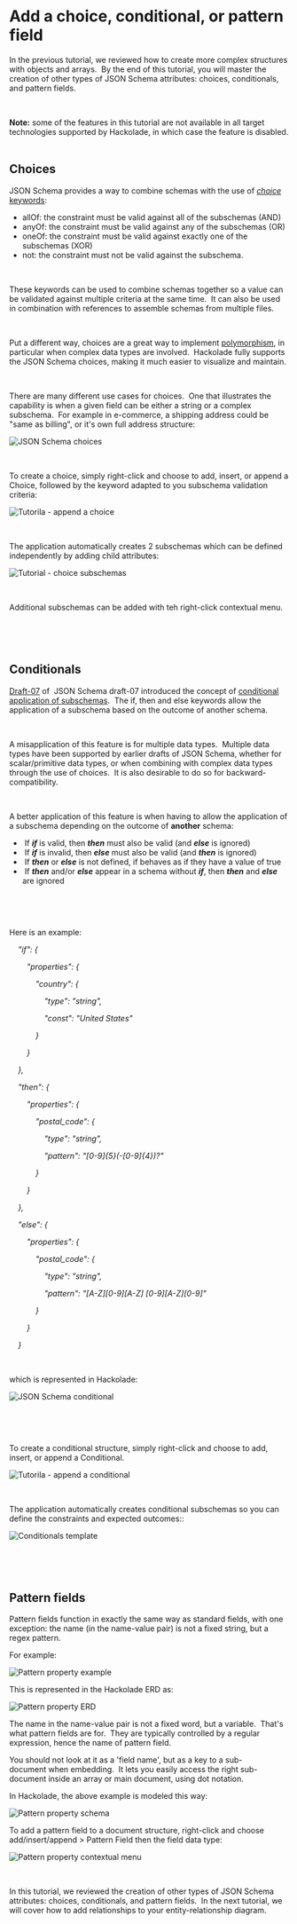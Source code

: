 # Add a choice, conditional, or pattern field

In the previous tutorial, we reviewed how to create more complex structures with objects and arrays.&nbsp; By the end of this tutorial, you will master the creation of other types of JSON Schema attributes: choices, conditionals, and pattern fields.

&nbsp;

**Note:** some of the features in this tutorial are not available in all target technologies supported by Hackolade, in which case the feature is disabled. &nbsp;

## Choices

JSON Schema provides a way to combine schemas with the use of [*choice* keywords](<https://json-schema.org/understanding-json-schema/reference/combining.html> "target=\"\_blank\""):

* allOf: the constraint must be valid against all of the subschemas (AND)
* anyOf: the constraint must be valid against any of the subschemas (OR)
* oneOf: the constraint must be valid against exactly one of the subschemas (XOR)
* not: the constraint must not be valid against the subschema.

&nbsp;

These keywords can be used to combine schemas together so a value can be validated against multiple criteria at the same time.&nbsp; It can also be used in combination with references to assemble schemas from multiple files.

&nbsp;

Put a different way, choices are a great way to implement [polymorphism](<Whatispolymorphism.md>), in particular when complex data types are involved.&nbsp; Hackolade fully supports the JSON Schema choices, making it much easier to visualize and maintain.

&nbsp;

There are many different use cases for choices.&nbsp; One that illustrates the capability is when a given field can be either a string or a complex subschema.&nbsp; For example in e-commerce, a shipping address could be "same as billing", or it's own full address structure:

![JSON Schema choices](<lib/JSON%20Schema%20choices.png>)

&nbsp;

To create a choice, simply right-click and choose to add, insert, or append a Choice, followed by the keyword adapted to you subschema validation criteria:

![Tutorila - append a choice](<lib/Tutorila%20-%20append%20a%20choice.png>)

&nbsp;

The application automatically creates 2 subschemas which can be defined independently by adding child attributes:

![Tutorial - choice subschemas](<lib/Tutorial%20-%20choice%20subschemas.png>)

&nbsp;

Additional subschemas can be added with teh right-click contextual menu.

&nbsp;

&nbsp;

## Conditionals

[Draft-07](<https://json-schema.org/specification-links.html#draft-7> "target=\"\_blank\"") of&nbsp; JSON Schema draft-07 introduced the concept of [conditional application of subschemas](<https://json-schema.org/understanding-json-schema/reference/conditionals.html> "target=\"\_blank\"").&nbsp; The if, then and else keywords allow the application of a subschema based on the outcome of another schema.

&nbsp;

A misapplication of this feature is for multiple data types.&nbsp; Multiple data types have been supported by earlier drafts of JSON Schema, whether for scalar/primitive data types, or when combining with complex data types through the use of choices.&nbsp; It is also desirable to do so for backward-compatibility.

&nbsp;

A better application of this feature is when having to allow the application of a subschema depending on the outcome of **another** schema:

* &nbsp;If ***if*** is valid, then ***then*** must also be valid (and ***else*** is ignored)&nbsp;
* &nbsp;If ***if*** is invalid, then ***else*** must also be valid (and ***then*** is ignored)
* &nbsp;If ***then*** or ***else*** is not defined, if behaves as if they have a value of true
* &nbsp;If ***then*** and/or ***else*** appear in a schema without ***if***, then ***then*** and ***else*** are ignored

&nbsp;

&nbsp;

Here is an example:

*&nbsp; &nbsp; "if": {*

*&nbsp; &nbsp; &nbsp; &nbsp; "properties": {*

*&nbsp; &nbsp; &nbsp; &nbsp; &nbsp; &nbsp; "country": {*

*&nbsp; &nbsp; &nbsp; &nbsp; &nbsp; &nbsp; &nbsp; &nbsp; "type": "string",*

*&nbsp; &nbsp; &nbsp; &nbsp; &nbsp; &nbsp; &nbsp; &nbsp; "const": "United States"*

*&nbsp; &nbsp; &nbsp; &nbsp; &nbsp; &nbsp; }*

*&nbsp; &nbsp; &nbsp; &nbsp; }*

*&nbsp; &nbsp; },*

*&nbsp; &nbsp; "then": {*

*&nbsp; &nbsp; &nbsp; &nbsp; "properties": {*

*&nbsp; &nbsp; &nbsp; &nbsp; &nbsp; &nbsp; "postal\_code": {*

*&nbsp; &nbsp; &nbsp; &nbsp; &nbsp; &nbsp; &nbsp; &nbsp; "type": "string",*

*&nbsp; &nbsp; &nbsp; &nbsp; &nbsp; &nbsp; &nbsp; &nbsp; "pattern": "\[0-9\]{5}(-\[0-9\]{4})?"*

*&nbsp; &nbsp; &nbsp; &nbsp; &nbsp; &nbsp; }*

*&nbsp; &nbsp; &nbsp; &nbsp; }*

*&nbsp; &nbsp; },*

*&nbsp; &nbsp; "else": {*

*&nbsp; &nbsp; &nbsp; &nbsp; "properties": {*

*&nbsp; &nbsp; &nbsp; &nbsp; &nbsp; &nbsp; "postal\_code": {*

*&nbsp; &nbsp; &nbsp; &nbsp; &nbsp; &nbsp; &nbsp; &nbsp; "type": "string",*

*&nbsp; &nbsp; &nbsp; &nbsp; &nbsp; &nbsp; &nbsp; &nbsp; "pattern": "\[A-Z\]\[0-9\]\[A-Z\] \[0-9\]\[A-Z\]\[0-9\]"*

*&nbsp; &nbsp; &nbsp; &nbsp; &nbsp; &nbsp; }*

*&nbsp; &nbsp; &nbsp; &nbsp; }*

*&nbsp; &nbsp; }*

&nbsp;

which is represented in Hackolade:

![JSON Schema conditional](<lib/JSON%20Schema%20conditional.png>)

&nbsp;

&nbsp;

To create a conditional structure, simply right-click and choose to add, insert, or append a Conditional. &nbsp;

![Tutorila - append a conditional](<lib/Tutorila%20-%20append%20a%20conditional.png>)

&nbsp;

The application automatically creates conditional subschemas so you can define the constraints and expected outcomes::

![Conditionals template](<lib/Conditionals%20template.png>)

&nbsp;

&nbsp;

## Pattern fields

Pattern fields function in exactly the same way as standard fields, with one exception: the name (in the name-value pair) is not a fixed string, but a regex pattern.

For example:

![Pattern property example](<lib/Pattern%20property%20example.png>)

This is represented in the Hackolade ERD as:

![Pattern property ERD](<lib/Pattern%20property%20ERD.png>)

The name in the name-value pair is not a fixed word, but a variable.  That's what pattern fields are for.  They are typically controlled by a regular expression, hence the name of pattern field.

You should not look at it as a 'field name', but as a key to a sub-document when embedding.  It lets you easily access the right sub-document inside an array or main document, using dot notation.

In Hackolade, the above example is modeled this way:

![Pattern property schema](<lib/Pattern%20property%20schema.png>)

To add a pattern field to a document structure, right-click and choose add/insert/append \> Pattern Field then the field data type:

![Pattern property contextual menu](<lib/Pattern%20property%20contextual%20menu.png>)

&nbsp;

In this tutorial, we reviewed the creation of other types of JSON Schema attributes: choices, conditionals, and pattern fields.&nbsp; In the next tutorial, we will cover how to add relationships to your entity-relationship diagram.

